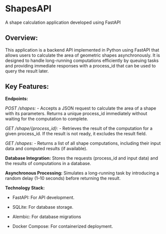 # ShapesAPI
A shape calculation application developed using FastAPI

## Overview:
This application is a backend API implemented in Python using FastAPI that allows users to calculate the area of geometric shapes asynchronously. It is designed to handle long-running computations efficiently by queuing tasks and providing immediate responses with a process_id that can be used to query the result later.

## Key Features:
**Endpoints:**

*POST /shapes:* -
Accepts a JSON request to calculate the area of a shape with its parameters.
Returns a unique process_id immediately without waiting for the computation to complete.

*GET /shape/{process_id}:* -
Retrieves the result of the computation for a given process_id.
If the result is not ready, it excludes the result field.

*GET /shapes:* -
Returns a list of all shape computations, including their input data and computed results (if available).



**Database Integration:**
Stores the requests (process_id and input data) and the results of computations in a database.



**Asynchronous Processing:**
Simulates a long-running task by introducing a random delay (1–10 seconds) before returning the result.


**Technology Stack:**
- FastAPI: For API development.

- SQLite: For database storage.

- Alembic: For database migrations

- Docker Compose: For containerized deployment.
